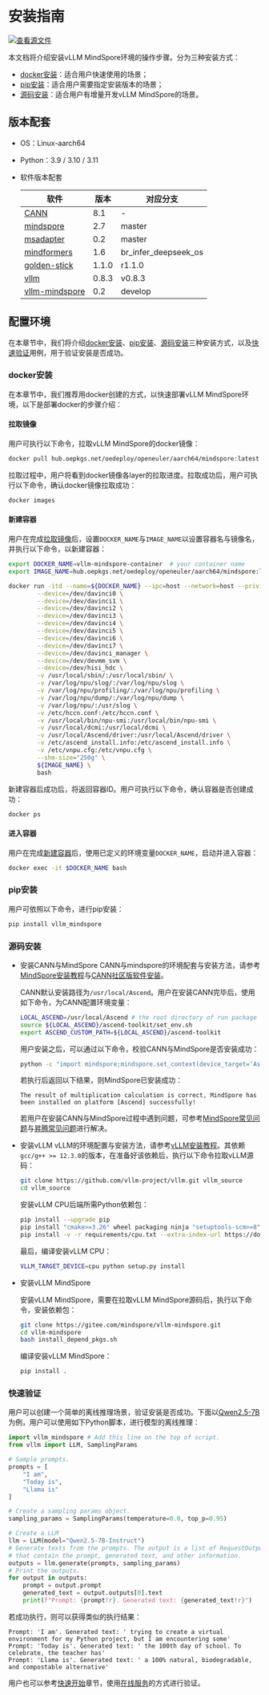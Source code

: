# 安装指南

[![查看源文件](https://mindspore-website.obs.cn-north-4.myhuaweicloud.com/website-images/master/resource/_static/logo_source.svg)](https://gitee.com/mindspore/docs/blob/master/docs/vllm_mindspore/docs/source_zh_cn/getting_started/installation/installation.md)

本文档将介绍安装vLLM MindSpore环境的操作步骤。分为三种安装方式：

- [docker安装](#docker安装)：适合用户快速使用的场景；
- [pip安装](#pip安装)：适合用户需要指定安装版本的场景；
- [源码安装](#源码安装)：适合用户有增量开发vLLM MindSpore的场景。

## 版本配套

- OS：Linux-aarch64
- Python：3.9 / 3.10 / 3.11
- 软件版本配套

   | 软件 | 版本 | 对应分支 |
   | -----    | -----   |  ----- |
   |[CANN](https://www.hiascend.com/developer/download/community/result?module=cann)     |   8.1      |  -    |
   |[mindspore](https://www.mindspore.cn/install/) |  2.7    | master     |
   |[msadapter](https://git.openi.org.cn/OpenI/MSAdapter)| 0.2 | master  |
   |[mindformers](https://gitee.com/mindspore/mindformers)|1.6      | br_infer_deepseek_os |
   |[golden-stick](https://gitee.com/mindspore/golden-stick)|1.1.0    | r1.1.0 |
   |[vllm](https://github.com/vllm-project/vllm)      | 0.8.3 | v0.8.3   |
   |[vllm-mindspore](https://gitee.com/mindspore/vllm-mindspore) | 0.2 | develop  |

## 配置环境

在本章节中，我们将介绍[docker安装](#docker安装)、[pip安装](#pip安装)、[源码安装](#源码安装)三种安装方式，以及[快速验证](#快速验证)用例，用于验证安装是否成功。

### docker安装

在本章节中，我们推荐用docker创建的方式，以快速部署vLLM MindSpore环境，以下是部署docker的步骤介绍：

#### 拉取镜像

用户可执行以下命令，拉取vLLM MindSpore的docker镜像：

```bash
docker pull hub.oepkgs.net/oedeploy/openeuler/aarch64/mindspore:latest
```

拉取过程中，用户将看到docker镜像各layer的拉取进度。拉取成功后，用户可执行以下命令，确认docker镜像拉取成功：

```bash
docker images
```

#### 新建容器

用户在完成[拉取镜像](#拉取镜像)后，设置`DOCKER_NAME`与`IMAGE_NAME`以设置容器名与镜像名，并执行以下命令，以新建容器：

```bash
export DOCKER_NAME=vllm-mindspore-container  # your container name
export IMAGE_NAME=hub.oepkgs.net/oedeploy/openeuler/aarch64/mindspore:latest  # your image name

docker run -itd --name=${DOCKER_NAME} --ipc=host --network=host --privileged=true \
        --device=/dev/davinci0 \
        --device=/dev/davinci1 \
        --device=/dev/davinci2 \
        --device=/dev/davinci3 \
        --device=/dev/davinci4 \
        --device=/dev/davinci5 \
        --device=/dev/davinci6 \
        --device=/dev/davinci7 \
        --device=/dev/davinci_manager \
        --device=/dev/devmm_svm \
        --device=/dev/hisi_hdc \
        -v /usr/local/sbin/:/usr/local/sbin/ \
        -v /var/log/npu/slog/:/var/log/npu/slog \
        -v /var/log/npu/profiling/:/var/log/npu/profiling \
        -v /var/log/npu/dump/:/var/log/npu/dump \
        -v /var/log/npu/:/usr/slog \
        -v /etc/hccn.conf:/etc/hccn.conf \
        -v /usr/local/bin/npu-smi:/usr/local/bin/npu-smi \
        -v /usr/local/dcmi:/usr/local/dcmi \
        -v /usr/local/Ascend/driver:/usr/local/Ascend/driver \
        -v /etc/ascend_install.info:/etc/ascend_install.info \
        -v /etc/vnpu.cfg:/etc/vnpu.cfg \
        --shm-size="250g" \
        ${IMAGE_NAME} \
        bash
```

新建容器后成功后，将返回容器ID。用户可执行以下命令，确认容器是否创建成功：

```bash
docker ps
```

#### 进入容器

用户在完成[新建容器](#新建容器)后，使用已定义的环境变量`DOCKER_NAME`，启动并进入容器：

```bash
docker exec -it $DOCKER_NAME bash
```

### pip安装

用户可依照以下命令，进行pip安装：

```bash
pip install vllm_mindspore
```

### 源码安装

- 安装CANN与MindSpore
    CANN与mindspore的环境配套与安装方法，请参考[MindSpore安装教程](https://www.mindspore.cn/install)与[CANN社区版软件安装](https://www.hiascend.com/document/detail/zh/CANNCommunityEdition/82RC1alpha002/softwareinst/instg/instg_0001.html?Mode=PmIns&OS=openEuler&Software=cannToolKit)。

    CANN默认安装路径为`/usr/local/Ascend`。用户在安装CANN完毕后，使用如下命令，为CANN配置环境变量：

    ```bash
    LOCAL_ASCEND=/usr/local/Ascend # the root directory of run package
    source ${LOCAL_ASCEND}/ascend-toolkit/set_env.sh
    export ASCEND_CUSTOM_PATH=${LOCAL_ASCEND}/ascend-toolkit
    ```

    用户安装之后，可以通过以下命令，校验CANN与MindSpore是否安装成功：

    ```bash
    python -c "import mindspore;mindspore.set_context(device_target='Ascend');mindspore.run_check();exit()"
    ```

    若执行后返回以下结果，则MindSpore已安装成功：

    ```text
    The result of multiplication calculation is correct, MindSpore has been installed on platform [Ascend] successfully!
    ```

    若用户在安装CANN与MindSpore过程中遇到问题，可参考[MindSpore常见问题](https://www.mindspore.cn/docs/zh-CN/r2.6.0/faq/)与[昇腾常见问题](https://www.hiascend.com/document/detail/zh/AscendFAQ/ProduTech/CANNFAQ/cannfaq_000.html)进行解决。

- 安装vLLM
    vLLM的环境配置与安装方法，请参考[vLLM安装教程](https://docs.vllm.ai/en/v0.8.3/getting_started/installation/cpu.html)。其依赖`gcc/g++ >= 12.3.0`的版本，在准备好该依赖后，执行以下命令拉取vLLM源码：

    ```bash
    git clone https://github.com/vllm-project/vllm.git vllm_source
    cd vllm_source
    ```

    安装vLLM CPU后端所需Python依赖包：

    ```bash
    pip install --upgrade pip
    pip install "cmake>=3.26" wheel packaging ninja "setuptools-scm>=8" numpy
    pip install -v -r requirements/cpu.txt --extra-index-url https://download.pytorch.org/whl/cpu
    ```

    最后，编译安装vLLM CPU：

    ```bash
    VLLM_TARGET_DEVICE=cpu python setup.py install
    ```

- 安装vLLM MindSpore

    安装vLLM MindSpore，需要在拉取vLLM MindSpore源码后，执行以下命令，安装依赖包：

    ```bash
    git clone https://gitee.com/mindspore/vllm-mindspore.git
    cd vllm-mindspore
    bash install_depend_pkgs.sh
    ```

    编译安装vLLM MindSpore：

    ```bash
    pip install .
    ```

### 快速验证

用户可以创建一个简单的离线推理场景，验证安装是否成功。下面以[Qwen2.5-7B](https://huggingface.co/Qwen/Qwen2.5-7B-Instruct) 为例，用户可以使用如下Python脚本，进行模型的离线推理：

```python
import vllm_mindspore # Add this line on the top of script.
from vllm import LLM, SamplingParams

# Sample prompts.
prompts = [
    "I am",
    "Today is",
    "Llama is"
]

# Create a sampling params object.
sampling_params = SamplingParams(temperature=0.0, top_p=0.95)

# Create a LLM
llm = LLM(model="Qwen2.5-7B-Instruct")
# Generate texts from the prompts. The output is a list of RequestOutput objects
# that contain the prompt, generated text, and other information.
outputs = llm.generate(prompts, sampling_params)
# Print the outputs.
for output in outputs:
    prompt = output.prompt
    generated_text = output.outputs[0].text
    print(f"Prompt: {prompt!r}. Generated text: {generated_text!r}")
```

若成功执行，则可以获得类似的执行结果：

```text
Prompt: 'I am'. Generated text: ' trying to create a virtual environment for my Python project, but I am encountering some'
Prompt: 'Today is'. Generated text: ' the 100th day of school. To celebrate, the teacher has'
Prompt: 'Llama is'. Generated text: ' a 100% natural, biodegradable, and compostable alternative'
```

用户也可以参考[快速开始](../quick_start/quick_start.md)章节，使用[在线服务](../quick_start/quick_start.md#在线服务)的方式进行验证。
